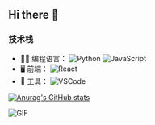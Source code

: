 ## Hi there 👋

### 技术栈
- 🧑‍💻 编程语言： ![Python](https://img.shields.io/badge/-Python-3776AB?logo=python&logoColor=white) ![JavaScript](https://img.shields.io/badge/-JavaScript-F7DF1E?logo=javascript&logoColor=black)
- 🖥️ 前端： ![React](https://img.shields.io/badge/-React-61DAFB?logo=react&logoColor=white)
- 🔧 工具： ![VSCode](https://img.shields.io/badge/-VSCode-007ACC?logo=visual-studio-code&logoColor=white)

[![Anurag's GitHub stats](https://github-readme-stats.vercel.app/api?username=Robinsssson)](https://github.com/anuraghazra/github-readme-stats)

![GIF](https://media.giphy.com/media/L1R1tvI9svkIWwpVYr/giphy.gif)
